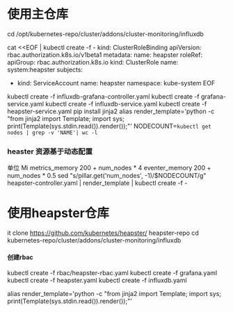 
# 使用主仓库
cd /opt/kubernetes-repo/cluster/addons/cluster-monitoring/influxdb

cat <<EOF | kubectl create -f -
kind: ClusterRoleBinding
apiVersion: rbac.authorization.k8s.io/v1beta1
metadata:
  name: heapster
roleRef:
  apiGroup: rbac.authorization.k8s.io
  kind: ClusterRole
  name: system:heapster
subjects:
- kind: ServiceAccount
  name: heapster
  namespace: kube-system
EOF

kubectl create -f influxdb-grafana-controller.yaml
kubectl create -f grafana-service.yaml
kubectl create -f influxdb-service.yaml
kubectl create -f heapster-service.yaml
pip install jinja2
alias render_template='python -c "from jinja2 import Template; import sys; print(Template(sys.stdin.read()).render());"'
NODECOUNT=`kubectl get nodes | grep -v 'NAME'| wc -l`

### heaster 资源基于动态配置

单位 Mi
metrics_memory 200 + num_nodes * 4
eventer_memory 200 + num_nodes * 0.5
sed "s/pillar.get('num_nodes', -1)/$NODECOUNT/g" heapster-controller.yaml | render_template | kubectl create -f -







# 使用heapster仓库

it clone https://github.com/kubernetes/heapster/ heapster-repo
cd kubernetes-repo/cluster/addons/cluster-monitoring/influxdb

####  创建rbac

 kubectl create -f rbac/heapster-rbac.yaml
 kubectl create -f grafana.yaml
 kubectl create -f heapster.yaml
 kubectl create -f influxdb.yaml
 
 
alias render_template='python -c "from jinja2 import Template; import sys; print(Template(sys.stdin.read()).render());"'

